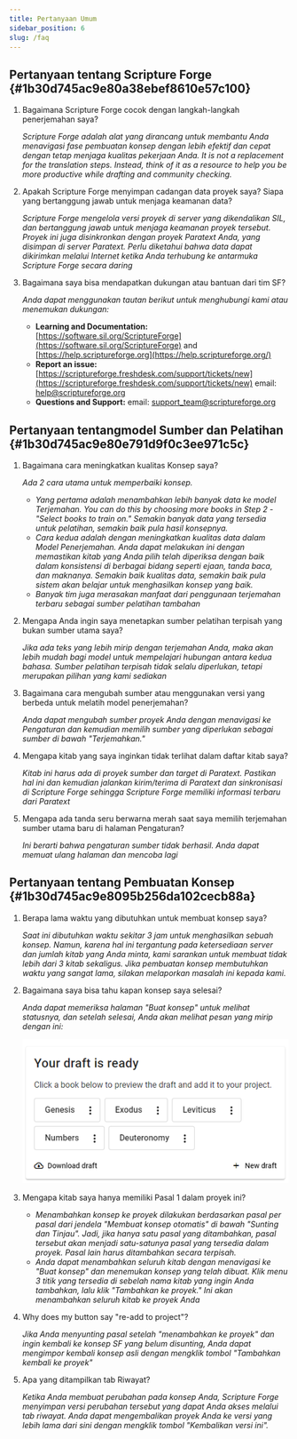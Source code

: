 ```yaml
---
title: Pertanyaan Umum
sidebar_position: 6
slug: /faq
---
```


## Pertanyaan tentang Scripture Forge {#1b30d745ac9e80a38ebef8610e57c100}

1. Bagaimana Scripture Forge cocok dengan langkah-langkah penerjemahan saya?

   _Scripture Forge adalah alat yang dirancang untuk membantu Anda menavigasi fase pembuatan konsep dengan lebih efektif dan cepat dengan tetap menjaga kualitas pekerjaan Anda. It is not a replacement for the translation steps. Instead, think of it as a resource to help you be more productive while drafting and community checking._

2. Apakah Scripture Forge menyimpan cadangan data proyek saya? Siapa yang bertanggung jawab untuk menjaga keamanan data?

   _Scripture Forge mengelola versi proyek di server yang dikendalikan SIL, dan bertanggung jawab untuk menjaga keamanan proyek tersebut. Proyek ini juga disinkronkan dengan proyek Paratext Anda, yang disimpan di server Paratext. Perlu diketahui bahwa data dapat dikirimkan melalui Internet ketika Anda terhubung ke antarmuka Scripture Forge secara daring_

3. Bagaimana saya bisa mendapatkan dukungan atau bantuan dari tim SF?

   _Anda dapat menggunakan tautan berikut untuk menghubungi kami atau menemukan dukungan:_

    - **Learning and Documentation:** [https://software.sil.org/ScriptureForge](https://software.sil.org/ScriptureForge) and [https://help.scriptureforge.org](https://help.scriptureforge.org/)
    - **Report an issue:** [https://scriptureforge.freshdesk.com/support/tickets/new](https://scriptureforge.freshdesk.com/support/tickets/new) email: help@scriptureforge.org
    - **Questions and Support:** email: support_team@scriptureforge.org

## Pertanyaan tentangmodel Sumber dan Pelatihan {#1b30d745ac9e80e791d9f0c3ee971c5c}

1. Bagaimana cara meningkatkan kualitas Konsep saya?

   _Ada 2 cara utama untuk memperbaiki konsep._

    - _Yang pertama adalah menambahkan lebih banyak data ke model Terjemahan. You can do this by choosing more books in Step 2 - "Select books to train on." Semakin banyak data yang tersedia untuk pelatihan, semakin baik pula hasil konsepnya._
    - _Cara kedua adalah dengan meningkatkan kualitas data dalam Model Penerjemahan. Anda dapat melakukan ini dengan memastikan kitab yang Anda pilih telah diperiksa dengan baik dalam konsistensi di berbagai bidang seperti ejaan, tanda baca, dan maknanya. Semakin baik kualitas data, semakin baik pula sistem akan belajar untuk menghasilkan konsep yang baik._
    - _Banyak tim juga merasakan manfaat dari penggunaan terjemahan terbaru sebagai sumber pelatihan tambahan_

2. Mengapa Anda ingin saya menetapkan sumber pelatihan terpisah yang bukan sumber utama saya?

   _Jika ada teks yang lebih mirip dengan terjemahan Anda, maka akan lebih mudah bagi model untuk mempelajari hubungan antara kedua bahasa. Sumber pelatihan terpisah tidak selalu diperlukan, tetapi merupakan pilihan yang kami sediakan_

3. Bagaimana cara mengubah sumber atau menggunakan versi yang berbeda untuk melatih model penerjemahan?

   _Anda dapat mengubah sumber proyek Anda dengan menavigasi ke Pengaturan dan kemudian memilih sumber yang diperlukan sebagai sumber di bawah "Terjemahkan."_

4. Mengapa kitab yang saya inginkan tidak terlihat dalam daftar kitab saya?

   _Kitab ini harus ada di proyek sumber dan target di Paratext. Pastikan hal ini dan kemudian jalankan kirim/terima di Paratext dan sinkronisasi di Scripture Forge sehingga Scripture Forge memiliki informasi terbaru dari Paratext_

5. Mengapa ada tanda seru berwarna merah saat saya memilih terjemahan sumber utama baru di halaman Pengaturan?

   _Ini berarti bahwa pengaturan sumber tidak berhasil. Anda dapat memuat ulang halaman dan mencoba lagi_

## Pertanyaan tentang Pembuatan Konsep {#1b30d745ac9e8095b256da102cecb88a}

1. Berapa lama waktu yang dibutuhkan untuk membuat konsep saya?

   _Saat ini dibutuhkan waktu sekitar 3 jam untuk menghasilkan sebuah konsep. Namun, karena hal ini tergantung pada ketersediaan server dan jumlah kitab yang Anda minta, kami sarankan untuk membuat tidak lebih dari 3 kitab sekaligus. Jika pembuatan konsep membutuhkan waktu yang sangat lama, silakan melaporkan masalah ini kepada kami._

2. Bagaimana saya bisa tahu kapan konsep saya selesai?

   _Anda dapat memeriksa halaman "Buat konsep" untuk melihat statusnya, dan setelah selesai, Anda akan melihat pesan yang mirip dengan ini:_

   ![](./267304602.png)

3. Mengapa kitab saya hanya memiliki Pasal 1 dalam proyek ini?
    - _Menambahkan konsep ke proyek dilakukan berdasarkan pasal per pasal dari jendela "Membuat konsep otomatis" di bawah "Sunting dan Tinjau". Jadi, jika hanya satu pasal yang ditambahkan, pasal tersebut akan menjadi satu-satunya pasal yang tersedia dalam proyek. Pasal lain harus ditambahkan secara terpisah._
    - _Anda dapat menambahkan seluruh kitab dengan menavigasi ke "Buat konsep" dan menemukan konsep yang telah dibuat. Klik menu 3 titik yang tersedia di sebelah nama kitab yang ingin Anda tambahkan, lalu klik "Tambahkan ke proyek." Ini akan menambahkan seluruh kitab ke proyek Anda_

4. Why does my button say "re-add to project"?

   _Jika Anda menyunting pasal setelah "menambahkan ke proyek" dan ingin kembali ke konsep SF yang belum disunting, Anda dapat mengimpor kembali konsep asli dengan mengklik tombol "Tambahkan kembali ke proyek"_

5. Apa yang ditampilkan tab Riwayat?

   _Ketika Anda membuat perubahan pada konsep Anda, Scripture Forge menyimpan versi perubahan tersebut yang dapat Anda akses melalui tab riwayat. Anda dapat mengembalikan proyek Anda ke versi yang lebih lama dari sini dengan mengklik tombol "Kembalikan versi ini"._

